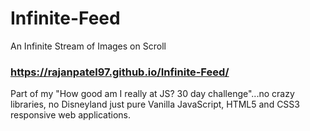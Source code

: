 # Infinite-Feed
An Infinite Stream of Images on Scroll
### https://rajanpatel97.github.io/Infinite-Feed/
Part of my "How good am I really at JS? 30 day challenge"...no crazy libraries, no Disneyland just pure Vanilla JavaScript, HTML5 and CSS3 responsive web applications.

